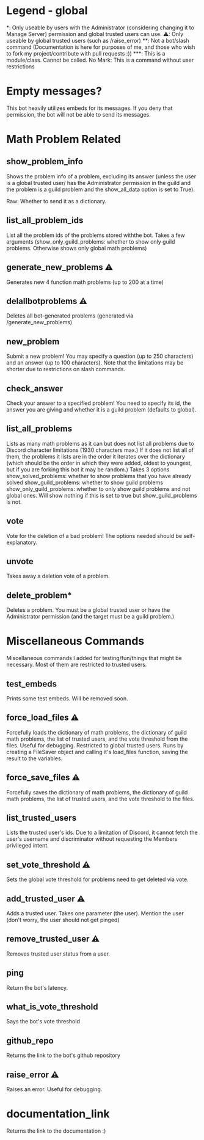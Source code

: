 # Legend - global
*: Only useable by users with the Administrator (considering changing it to Manage Server) permission and global trusted users can use.
⚠: Only useable by global trusted users (such as /raise_error)
**: Not a bot/slash command (Documentation is here for purposes of me, and those who wish to fork my project/contribute with pull requests :))
***: This is a module/class. Cannot be called.
No Mark: This is a command without user restrictions

# Empty messages?

This bot heavily utilizes embeds for its messages. If you deny that permission, the bot will not be able to send its messages.

# Math Problem Related

## show_problem_info
Shows the problem info of a problem, excluding its answer (unless the user is a global trusted user/ has the Administrator permission in the guild and the problem is a guild problem  and the show_all_data option is set to True).

Raw: Whether to send it as a dictionary.

## list_all_problem_ids

List all the problem ids of the problems stored withthe bot. Takes a few arguments (show_only_guild_problems: whether to show only guild problems. Otherwise shows only global math problems)

## generate_new_problems ⚠

Generates new 4 function math problems (up to 200 at a time)

## delallbotproblems ⚠

Deletes all bot-generated problems (generated via /generate_new_problems)

## new_problem

Submit a new problem! You may specify a question (up to 250 characters) and an answer (up to 100 characters). Note that the limitations may be shorter due to restrictions on slash commands.

## check_answer

Check your answer to a specified problem! You need to specify its id, the answer you are giving and whether it is a guild problem (defaults to global).

## list_all_problems

Lists as many math problems as it can but does not list all problems due to Discord character limitations (1930 characters max.) If it does not list all of them, the problems it lists are in the order it iterates over the dictionary (which should be the order in which they were added, oldest to youngest, but if you are forking this bot it may be random.)
Takes 3 options
show_solved_problems: whether to show problems that you have already solved
show_guild_problems: whether to show guild problems
show_only_guild_problems: whether to only show guild problems and not global ones. Will show nothing if this is set to true but show_guild_problems is not.

## vote

Vote for the deletion of a bad problem!
The options needed should be self-explanatory.

## unvote

Takes away a deletion vote of a problem.

## delete_problem*

Deletes a problem. You must be a global trusted user or have the Administrator permission (and the target must be a guild problem.)


# Miscellaneous Commands

Miscellaneous commands I added for testing/fun/things that might be necessary. Most of them are restricted to trusted users.

## test_embeds

Prints some test embeds. Will be removed soon.

## force_load_files ⚠

Forcefully loads the dictionary of math problems, the dictionary of guild math problems, the list of trusted users, and the vote threshold from the files. Useful for debugging. Restricted to global trusted users. Runs by creating a FileSaver object and calling it's load_files function, saving the result to the variables.

## force_save_files ⚠

Forcefully saves the dictionary of math problems, the dictionary of guild math problems, the list of trusted users, and the vote threshold to the files.

## list_trusted_users

Lists the trusted user's ids. Due to a limitation of Discord, it cannot fetch the user's username and discriminator without requesting the Members privileged intent.

## set_vote_threshold ⚠
Sets the global vote threshold for problems need to get deleted via vote.

## add_trusted_user ⚠

Adds a trusted user. Takes one parameter (the user). Mention the user (don't worry, the user should not get pinged)

## remove_trusted_user ⚠

Removes trusted user status from a user.

## ping

Return the bot's latency.

## what_is_vote_threshold

Says the bot's vote threshold

## github_repo

Returns the link to the bot's github repository 

## raise_error ⚠

Raises an error. Useful for debugging.

# documentation_link

Returns the link to the documentation :)